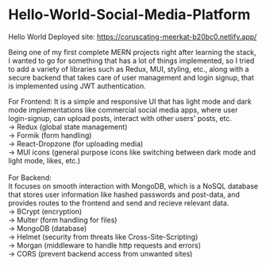# Hello-World-Social-Media-Platform

Hello World Deployed site: https://coruscating-meerkat-b20bc0.netlify.app/

Being one of my first complete MERN projects right after learning the stack, I wanted to go for something that has a lot of things implemented, so I tried to add a variety of libraries such as Redux, MUI, styling, etc., along with a secure backend that takes care of user management and login signup, that is implemented using JWT authentication.

For Frontend:
It is a simple and responsive UI that has light mode and dark mode implementations like commercial social media apps, where user login-signup, can upload posts, interact with other users' posts, etc. <br>
-> Redux (global state management) <br>
-> Formik (form handling) <br>
-> React-Dropzone (for uploading media) <br>
-> MUI icons (general purpose icons like switching between dark mode and light mode, likes, etc.) <br>
 <br>
For Backend: <br>
It focuses on smooth interaction with MongoDB, which is a NoSQL database that stores user information like hashed passwords and post-data, and provides routes to the frontend and send and recieve relevant data. <br>
-> BCrypt (encryption) <br>
-> Multer (form handling for files) <br>
-> MongoDB (database) <br>
-> Helmet (security from threats like Cross-Site-Scripting) <br>
-> Morgan (middleware to handle http requests and errors) <br>
-> CORS (prevent backend access from unwanted sites) <br>
